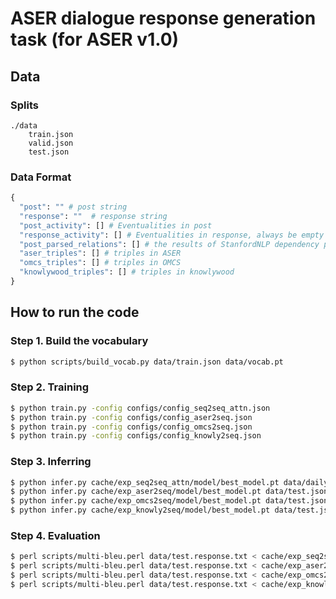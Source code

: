 # ASER dialogue response generation task (for ASER v1.0)



## Data

### Splits

```
./data
	train.json
	valid.json
	test.json
```



### Data Format

```python
{
  "post": "" # post string
  "response": ""  # response string
  "post_activity": [] # Eventualities in post
  "response_activity": [] # Eventualities in response, always be empty list
  "post_parsed_relations": [] # the results of StanfordNLP dependency parsing from post
  "aser_triples": [] # triples in ASER
  "omcs_triples": [] # triples in OMCS
  "knowlywood_triples": [] # triples in knowlywood 
}
```



## How to run the code

### Step 1. Build the vocabulary 

```bash
$ python scripts/build_vocab.py data/train.json data/vocab.pt
```



### Step 2. Training

```bash
$ python train.py -config configs/config_seq2seq_attn.json
$ python train.py -config configs/config_aser2seq.json
$ python train.py -config configs/config_omcs2seq.json
$ python train.py -config configs/config_knowly2seq.json
```



### Step 3. Inferring

```bash
$ python infer.py cache/exp_seq2seq_attn/model/best_model.pt data/daily/data/test.json cache/exp_seq2seq_attn/results/pred.test.txt;
$ python infer.py cache/exp_aser2seq/model/best_model.pt data/test.json cache/exp_aser2seq/results/pred.test.txt
$ python infer.py cache/exp_omcs2seq/model/best_model.pt data/test.json cache/exp_omcs2seq/results/pred.test.txt
$ python infer.py cache/exp_knowly2seq/model/best_model.pt data/test.json cache/exp_knowly2seq/results/pred.test.txt
```



### Step 4. Evaluation

```bash
$ perl scripts/multi-bleu.perl data/test.response.txt < cache/exp_seq2seq_attn/results/pred.test.txt
$ perl scripts/multi-bleu.perl data/test.response.txt < cache/exp_aser2seq/results/pred.test.txt
$ perl scripts/multi-bleu.perl data/test.response.txt < cache/exp_omcs2seq/results/pred.test.txt
$ perl scripts/multi-bleu.perl data/test.response.txt < cache/exp_knowly2seq/results/pred.test.txt
```

